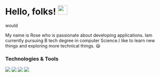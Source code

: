 # Hello, folks! <img src="https://raw.githubusercontent.com/MartinHeinz/MartinHeinz/master/wave.gif" width="30px">
would 


My name is Rose who is passionate about developing applications. Iam currently pursuing B tech degree in computer Science.I like to learn new things and exploring more technical things.
:smiley:

###  Technologies & Tools
![](https://img.shields.io/badge/<OS>-<WINDOWST>-informational?style=flat&logo=<LOGO_NAME>&logoColor=white&color=2bbc8a)
![](https://img.shields.io/badge/<CODE>-<PYTHON>-informational?style=flat&logo=<LOGO_NAME>&logoColor=white&color=2bbc8a)
![](https://img.shields.io/badge/<CODE>-<HTML>-informational?style=flat&logo=<LOGO_NAME>&logoColor=white&color=2bbc8a)
![](https://img.shields.io/badge/<FRAMEWORK>-<DJANGO>-informational?style=flat&logo=<LOGO_NAME>&logoColor=white&color=2bbc8a)
